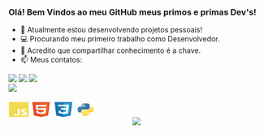 ### Olá! Bem Vindos ao meu GitHub meus primos e primas Dev's!

- 🤖 Atualmente estou desenvolvendo projetos pessoais!
- 💻 Procurando meu primeiro trabalho como Desenvolvedor.
- 💬 Acredito que compartilhar conhecimento é a chave.
- 📫 Meus contatos:

<div>
    <div> 
  <a href="https://www.instagram.com/alumiado.ix/" target="_blank"><img src="https://img.shields.io/badge/-Instagram-%23E4405F?style=for-the-badge&logo=instagram&logoColor=white" target="_blank"></a>
  <a href = "mailto:joaoramos.ssa@gmail.com"><img src="https://img.shields.io/badge/-Gmail-%23333?style=for-the-badge&logo=gmail&logoColor=white" target="_blank"></a>
  <a href="https://www.linkedin.com/in/jo%C3%A3oramos1773/" target="_blank"><img src="https://img.shields.io/badge/-LinkedIn-%230077B5?style=for-the-badge&logo=linkedin&logoColor=white" target="_blank"></a> 
</div>
   <div>
       <img height="180em" src="https://github-readme-stats.vercel.app/api/top-langs/?username=JoaoRamos1337&layout=compact&langs_count=7&theme=dark"/>
    </div>
  
<div style="display: inline_block"><br>
  <img align="center" alt="JR-Js" height="30" width="40" src="https://raw.githubusercontent.com/devicons/devicon/master/icons/javascript/javascript-plain.svg">
  <img align="center" alt="JR-HTML" height="30" width="40" src="https://raw.githubusercontent.com/devicons/devicon/master/icons/html5/html5-original.svg">
  <img align="center" alt="JR-CSS" height="30" width="40" src="https://raw.githubusercontent.com/devicons/devicon/master/icons/css3/css3-original.svg">
  <img align="center" alt="JR-Python" height="30" width="40" src="https://raw.githubusercontent.com/devicons/devicon/master/icons/python/python-original.svg">
</div>

<div align="center">
<a href="https://github.com/JoaoRamos1337">
  <img height="180em" src="https://github-readme-stats.vercel.app/api?username=JoaoRamos1337&show_icons=true&theme=dark&include_all_commits=true&count_private=true"/>
</div> 

